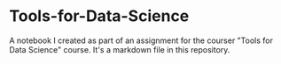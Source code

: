 # Tools-for-Data-Science
A notebook I created as part of an assignment for the courser "Tools for Data Science" course.
It's a markdown file in this repository.
